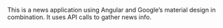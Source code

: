 This is a news application using Angular and Google’s material design in combination. It uses API calls to gather news info. 
